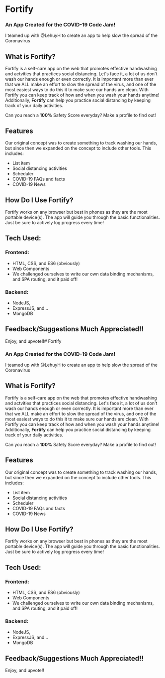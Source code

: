 # Fortify 

### An App Created for the COVID-19 Code Jam! 

I teamed up with @LehuyH to create an app to help slow the spread of the Coronavirus

## What is Fortify? 

Fortify is a self-care app on the web that promotes effective handwashing and actvities that practices social distancing. Let's face it, a lot of us don't wash our hands enough or even correctly. It is important more than ever that we ALL make an effort to slow the spread of the virus, and one of the most easiest ways to do this it to make sure our hands are clean. With Fortify you can keep track of how and when you wash your hands anytime! Additionally, **Fortify** can help you practice social distancing by keeping track of your daily activities. 

Can you reach a **100%** Safety Score everyday? Make a profile to find out! 

## Features 

Our original concept was to create something to track washing our hands, but since then we expanded on the concept to include other tools. This includes: 
 - List item
 - Social distancing activities
 - Scheduler
 - COVID-19 FAQs and facts
 - COVID-19 News 

## How Do I Use Fortify? 

Fortify works on any browser but best in phones as they are the most portable device(s). The app will guide you through the basic functionalities. Just be sure to actively log progress every time! 

## Tech Used:

### Frontend:
- HTML, CSS, and ES6 (obviously)
- Web Components
- We challenged ourselves to write our own data binding mechanisms, and SPA routing, and it paid off! 

### Backend:
- NodeJS, 
- ExpressJS, and...
- MongoDB

## Feedback/Suggestions Much Appreciated!!

Enjoy, and upvote!!# Fortify 

### An App Created for the COVID-19 Code Jam! 

I teamed up with @LehuyH to create an app to help slow the spread of the Coronavirus

## What is Fortify? 

Fortify is a self-care app on the web that promotes effective handwashing and actvities that practices social distancing. Let's face it, a lot of us don't wash our hands enough or even correctly. It is important more than ever that we ALL make an effort to slow the spread of the virus, and one of the most easiest ways to do this it to make sure our hands are clean. With Fortify you can keep track of how and when you wash your hands anytime! Additionally, **Fortify** can help you practice social distancing by keeping track of your daily activities. 

Can you reach a **100%** Safety Score everyday? Make a profile to find out! 

## Features 

Our original concept was to create something to track washing our hands, but since then we expanded on the concept to include other tools. This includes: 
 - List item
 - Social distancing activities
 - Scheduler
 - COVID-19 FAQs and facts
 - COVID-19 News 

## How Do I Use Fortify? 

Fortify works on any browser but best in phones as they are the most portable device(s). The app will guide you through the basic functionalities. Just be sure to actively log progress every time! 

## Tech Used:

### Frontend:
- HTML, CSS, and ES6 (obviously)
- Web Components
- We challenged ourselves to write our own data binding mechanisms, and SPA routing, and it paid off! 

### Backend:
- NodeJS, 
- ExpressJS, and...
- MongoDB

## Feedback/Suggestions Much Appreciated!!

Enjoy, and upvote!!

